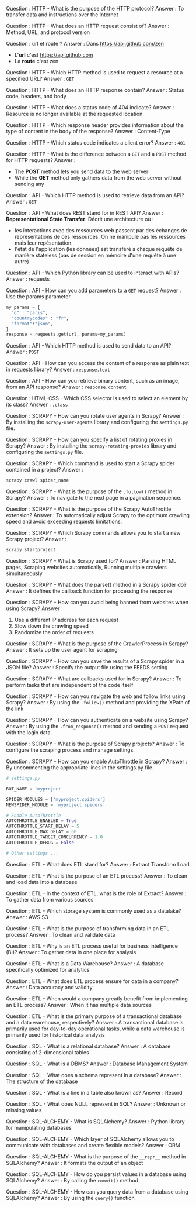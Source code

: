 <!-- 
<p align="center">
<img src="../static/md/assets/img1.png" alt="attention" width="577"/>
</p>

$$ E = mc^2 $$

#### Code snippet  

```python
# -----------------------------------------------------------------------------
def preprocessor(df):
    # drop
    df.drop(columns="Unnamed: 7", inplace=True)
    df.drop_duplicates(inplace=True)

    # format
    df.columns = df.columns.str.lower()
    df.columns = df.columns.str.replace("/", "_")
```


Question : 
Answer   : 

#### Code snippet 

```python
# TODO : add sample code
```

-->



<!-- 
############################################################
## Questions issues des quizz
############################################################ 
-->

Question : HTTP - What is the purpose of the HTTP protocol?
Answer  : To transfer data and instructions over the Internet

Question : HTTP - What does an HTTP request consist of? 
Answer  : Method, URL, and protocol version

Question : url et route ?
Answer  : Dans https://api.github.com/zen 

* L'**url** c'est https://api.github.com
* La **route** c'est zen  

Question : HTTP - Which HTTP method is used to request a resource at a specified URL?
Answer  : ``GET``

Question : HTTP - What does an HTTP response contain?
Answer  : Status code, headers, and body

Question : HTTP - What does a status code of 404 indicate?
Answer  : Resource is no longer available at the requested location

Question : HTTP - Which response header provides information about the type of content in the body of the response?
Answer  : Content-Type

Question : HTTP - Which status code indicates a client error?
Answer  : ``401``

Question : HTTP - What is the difference between a ``GET`` and a ``POST`` method for HTTP requests?
Answer  : 

* The **POST** method lets you send data to the web server
* While the **GET** method only gathers data from the web server without sending any





Question : API - Which HTTP method is used to retrieve data from an API?
Answer  : ``GET``

Question : API - What does REST stand for in REST API?
Answer  : 
**Representational State Transfer**. Décrit une architecture où : 

* les interactions avec des ressources web passent par des échanges de représentations de ces ressources. On ne manipule pas les ressources mais leur repésentation.
* l'état de l'application (les données) est transféré à chaque requête de manière stateless (pas de session en mémoire d'une requête à une autre)



Question : API - Which Python library can be used to interact with APIs?
Answer  : requests

Question : API - How can you add parameters to a ``GET`` request?
Answer  : Use the params parameter

```python
my_params = {
  "q" : "paris",
  "countrycodes" : "fr",
  "format":"json",
}
response = requests.get(url, params=my_params) 
```

Question : API - Which HTTP method is used to send data to an API?
Answer  : ``POST``

Question : API - How can you access the content of a response as plain text in requests library?
Answer  : ``response.text``

Question : API - How can you retrieve binary content, such as an image, from an API response?
Answer  : ``response.content``

Question : HTML-CSS - Which CSS selector is used to select an element by its class?
Answer  : ``.class``





Question : SCRAPY - How can you rotate user agents in Scrapy?
Answer  : By installing the ``scrapy-user-agents`` library and configuring the ``settings.py`` file.

Question : SCRAPY - How can you specify a list of rotating proxies in Scrapy?
Answer  : By installing the ``scrapy-rotating-proxies`` library and configuring the ``settings.py`` file.

Question : SCRAPY - Which command is used to start a Scrapy spider contained in a project?
Answer  : 
```bash
scrapy crawl spider_name
```

Question : SCRAPY - What is the purpose of the ``.follow()`` method in Scrapy?
Answer  : To navigate to the next page in a pagination sequence.

Question : SCRAPY - What is the purpose of the Scrapy AutoThrottle extension?
Answer  : To automatically adjust Scrapy to the optimum crawling speed and avoid exceeding requests limitations.

Question : SCRAPY - Which Scrapy commands allows you to start a new Scrapy project?
Answer  : 
```bash
scrapy startproject
```
Question : SCRAPY - What is Scrapy used for?
Answer  : Parsing HTML pages, Scraping websites automatically, Running multiple crawlers simultaneously

Question : SCRAPY - What does the parse() method in a Scrapy spider do?
Answer  : It defines the callback function for processing the response


Question : SCRAPY - How can you avoid being banned from websites when using Scrapy?
Answer  : 
1. Use a different IP address for each request
1. Slow down the crawling speed
1. Randomize the order of requests


Question : SCRAPY - What is the purpose of the CrawlerProcess in Scrapy?
Answer  : It sets up the user agent for scraping

Question : SCRAPY - How can you save the results of a Scrapy spider in a JSON file?
Answer  : Specify the output file using the FEEDS setting

Question : SCRAPY - What are callbacks used for in Scrapy?
Answer  : To perform tasks that are independent of the code itself

Question : SCRAPY - How can you navigate the web and follow links using Scrapy? 
Answer  : By using the `.follow()` method and providing the XPath of the link

Question : SCRAPY - How can you authenticate on a website using Scrapy?
Answer  : By using the ``.from_response()`` method and sending a ``POST`` request with the login data.

Question : SCRAPY - What is the purpose of Scrapy projects?
Answer  : To configure the scraping process and manage settings.

Question : SCRAPY - How can you enable AutoThrottle in Scrapy?
Answer  : By uncommenting the appropriate lines in the settings.py file.

```python
# settings.py

BOT_NAME = 'myproject'

SPIDER_MODULES = ['myproject.spiders']
NEWSPIDER_MODULE = 'myproject.spiders'

# Enable AutoThrottle
AUTOTHROTTLE_ENABLED = True
AUTOTHROTTLE_START_DELAY = 5
AUTOTHROTTLE_MAX_DELAY = 60
AUTOTHROTTLE_TARGET_CONCURRENCY = 1.0
AUTOTHROTTLE_DEBUG = False

# Other settings ...
```







Question : ETL - What does ETL stand for?
Answer  : Extract Transform Load

Question : ETL - What is the purpose of an ETL process?
Answer  : To clean and load data into a database

Question : ETL - In the context of ETL, what is the role of Extract?
Answer  : To gather data from various sources

Question : ETL - Which storage system is commonly used as a datalake?
Answer  : AWS S3

Question : ETL - What is the purpose of transforming data in an ETL process?
Answer  : To clean and validate data

Question : ETL - Why is an ETL process useful for business intelligence (BI)?
Answer  : To gather data in one place for analysis

Question : ETL - What is a Data Warehouse?
Answer  : A database specifically optimized for analytics

Question : ETL - What does ETL process ensure for data in a company?
Answer  : Data accuracy and validity

Question : ETL - When would a company greatly benefit from implementing an ETL process?
Answer  : When it has multiple data sources

Question : ETL - What is the primary purpose of a transactional database and a data warehouse, respectively?
Answer  : A transactional database is primarily used for day-to-day operational tasks, while a data warehouse is primarily used for historical data analysis

Question : SQL - What is a relational database?
Answer  : A database consisting of 2-dimensional tables

Question : SQL - What is a DBMS?
Answer  : Database Management System

Question : SQL - What does a schema represent in a database?
Answer  : The structure of the database

Question : SQL - What is a line in a table also known as?
Answer  : Record

Question : SQL - What does NULL represent in SQL?
Answer  : Unknown or missing values

Question : SQL-ALCHEMY - What is SQLAlchemy?
Answer  : Python library for manipulating databases

Question : SQL-ALCHEMY - Which layer of SQLAlchemy allows you to communicate with databases and create flexible models?
Answer  : ORM

Question : SQL-ALCHEMY - What is the purpose of the ``__repr__`` method in SQLAlchemy? 
Answer  : It formats the output of an object

Question : SQL-ALCHEMY - How do you persist values in a database using SQLAlchemy?
Answer  : By calling the ``commit()`` method

Question : SQL-ALCHEMY - How can you query data from a database using SQLAlchemy?
Answer  : By using the ``query()`` function
